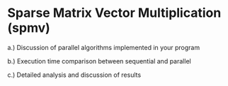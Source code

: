 # Sparse Matrix Vector Multiplication (spmv)

a.) Discussion of parallel algorithms implemented in your program


b.) Execution time comparison between sequential and parallel


c.) Detailed analysis and discussion of results
